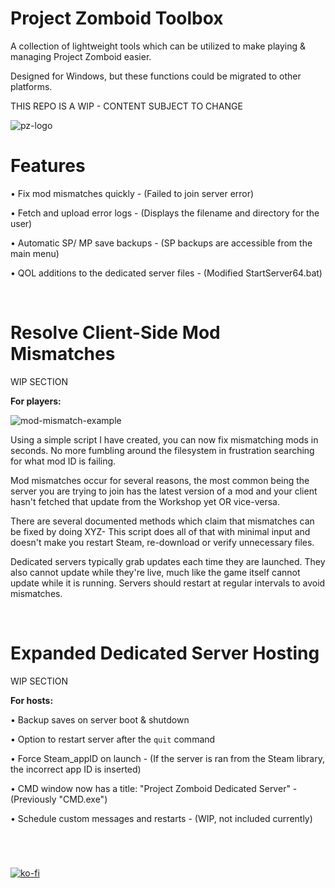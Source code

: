# Project Zomboid Toolbox
A collection of lightweight tools which can be utilized to make playing & managing Project Zomboid easier.

Designed for Windows, but these functions could be migrated to other platforms.

THIS REPO IS A WIP - CONTENT SUBJECT TO CHANGE

![pz-logo](https://i.ibb.co/nzzbB4f/pztoolbox.png)

# Features
• Fix mod mismatches quickly - (Failed to join server error)

• Fetch and upload error logs - (Displays the filename and directory for the user)

• Automatic SP/ MP save backups - (SP backups are accessible from the main menu)

• QOL additions to the dedicated server files - (Modified StartServer64.bat)


<br>

# Resolve Client-Side Mod Mismatches
WIP SECTION

<b>For players:</b>

![mod-mismatch-example](https://i.ibb.co/4MrjnP1/mismatchexample-S.png)

Using a simple script I have created, you can now fix mismatching mods in seconds. No more fumbling around the filesystem in frustration searching for what mod ID is failing.

Mod mismatches occur for several reasons, the most common being the server you are trying to join has the latest version of a mod and your client hasn't fetched that update from the Workshop yet OR vice-versa. 

There are several documented methods which claim that mismatches can be fixed by doing XYZ- This script does all of that with minimal input and doesn't make you restart Steam, re-download or verify unnecessary files.

Dedicated servers typically grab updates each time they are launched. They also cannot update while they're live, much like the game itself cannot update while it is running. Servers should restart at regular intervals to avoid mismatches.

<br>

# Expanded Dedicated Server Hosting
WIP SECTION

<b>For hosts:</b>

• Backup saves on server boot & shutdown

• Option to restart server after the `quit` command

• Force Steam_appID on launch - (If the server is ran from the Steam library, the incorrect app ID is inserted)

• CMD window now has a title: "Project Zomboid Dedicated Server" - (Previously "CMD.exe")

• Schedule custom messages and restarts - (WIP, not included currently)

<br>

# 
[![ko-fi](https://ko-fi.com/img/githubbutton_sm.svg)](https://ko-fi.com/W7W15DHAZ) 
